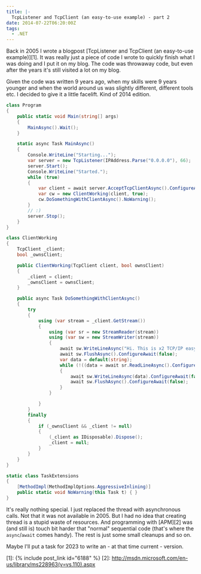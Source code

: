 ```yaml
---
title: |-
  TcpListener and TcpClient (an easy-to-use example) - part 2
date: 2014-07-22T06:20:00Z
tags:
  - .NET
---
```

Back in 2005 I wrote a blogpost [TcpListener and TcpClient (an easy-to-use example)][1]. It was really just a piece of code I wrote to quickly finish what I was doing and I put it on my blog. The code was throwaway code, but even after the years it's still visited a lot on my blog. 

Given the code was written 9 years ago, when my skills were 9 years younger and when the world around us was slightly different, different tools etc. I decided to give it a little facelift. Kind of 2014 edition.

<!-- excerpt -->

```csharp
class Program
{
	public static void Main(string[] args)
	{
		MainAsync().Wait();
	}

	static async Task MainAsync()
	{
		Console.WriteLine("Starting...");
		var server = new TcpListener(IPAddress.Parse("0.0.0.0"), 66);
		server.Start();
		Console.WriteLine("Started.");
		while (true)
		{
			var client = await server.AcceptTcpClientAsync().ConfigureAwait(false);
			var cw = new ClientWorking(client, true);
			cw.DoSomethingWithClientAsync().NoWarning();
		}
		// :)
		server.Stop();
	}
}

class ClientWorking
{
	TcpClient _client;
	bool _ownsClient;

	public ClientWorking(TcpClient client, bool ownsClient)
	{
		_client = client;
		_ownsClient = ownsClient;
	}

	public async Task DoSomethingWithClientAsync()
	{
		try
		{
			using (var stream = _client.GetStream())
			{
				using (var sr = new StreamReader(stream))
				using (var sw = new StreamWriter(stream))
				{
					await sw.WriteLineAsync("Hi. This is x2 TCP/IP easy-to-use server").ConfigureAwait(false);
					await sw.FlushAsync().ConfigureAwait(false);
					var data = default(string);
					while (!((data = await sr.ReadLineAsync().ConfigureAwait(false)).Equals("exit", StringComparison.OrdinalIgnoreCase)))
					{
						await sw.WriteLineAsync(data).ConfigureAwait(false);
						await sw.FlushAsync().ConfigureAwait(false);
					}
				}

			}
		}
		finally
		{
			if (_ownsClient && _client != null)
			{
				(_client as IDisposable).Dispose();
				_client = null;
			}
		}
	}
}

static class TaskExtensions
{
	[MethodImpl(MethodImplOptions.AggressiveInlining)]
	public static void NoWarning(this Task t) { }
}
```

It's really nothing special. I just replaced the thread with asynchronous calls. Not that it was not available in 2005. But I had no idea that creating thread is a stupid waste of resources. And programming with [APM][2] was (and still is) touch bit harder that "normal" sequential code (that's where the `async`/`await` comes handy). The rest is just some small cleanups and so on.

Maybe I'll put a task for 2023 to write an - at that time current - version.

[1]: {% include post_link id="6188" %}
[2]: http://msdn.microsoft.com/en-us/library/ms228963(v=vs.110).aspx